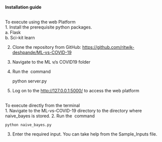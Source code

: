 **Installation guide**
 
 <br/>
To execute using the web Platform <br/>
1. Install the prerequisite python packages. <br/>
a. Flask <br/>
b. Sci-kit learn <br/>
 
2. Clone the repository from GitHub: 
https://github.com/ritwik-deshpande/ML-vs-COVID-19 
 
3. Navigate to the ML v/s COVID19 folder 
4. Run the ​ command <br/>

    python server.py​

5. Log on to the http://127.0.0.1:5000/​ to access the web platform  
 
 <br/>
To execute directly from the terminal <br/>
1. Navigate to the ML-vs-COVID-19 directory to the directory where naive_bayes is stored. 
2. Run the ​ command 

    python naive_bayes.py
 
3. Enter the required input. You can take help from the Sample_Inputs file.

